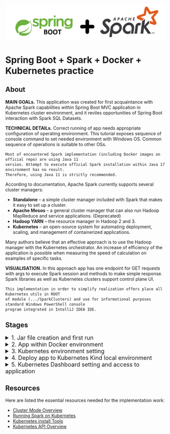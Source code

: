 ![](imgs/SBplusSPARK.png)

# Spring Boot + Spark + Docker + Kubernetes practice

## About

**MAIN GOALs.** This application was created for first acquaintance with Apache Spark capabilities within
Spring Boot MVC application in Kubernetes cluster environment, and it reviles opportunities of Spring Boot
interaction with Spark SQL Datasets.

**TECHNICAL DETAILs.** Correct running of app needs appropriate configuration of operating environment.
This tutorial exposes sequence of console command to set needed environment with Windows OS. Common sequence
of operations is suitable to other OSs.

    Most of encountered Spark implementation (including Docker images on official repo) are using Java 11 
    version. Attempt to execute official Spark installation within Java 17 environment has no result. 
    Therefore, using Java 11 is strictly recommended. 

According to documentation, Apache Spark currently supports several cluster managers:

- **Standalone** – a simple cluster manager included with Spark that makes it easy to set up a cluster.
- **Apache Mesos** – a general cluster manager that can also run Hadoop MapReduce and service applications. (Deprecated)
- **Hadoop YARN** – the resource manager in Hadoop 2 and 3.
- **Kubernetes** – an open-source system for automating deployment, scaling, and management of containerized
  applications.

Many authors believe that an effective approach is to use the Hadoop manager with the Kubernetes 
orchestrator. An increase of efficiency of the application is possible when measuring the speed of 
calculation on examples of specific tasks.

**VISUALISATION.** In this approach app has one endpoint for GET requests with args to execute Spark session
and methods to make simple response. Spark libraries as well as Kubernetes clusters support control plane UI.

    This implementation in order to simplify realization offers place all Kubernetes utils in ROOT 
    of module (.../SparkClusters) and use for informational purposes standard Windows PowerShell console 
    program integrated in IntelliJ IDEA IDE.

## Stages

<details><summary style="font-size: 18px">1. Jar file creation and first run</summary>

Inside the root module directory (.../SparkClusters), do a:

Build app jar file:

```shell
mvn clean install
```

Run the Spring Boot App (it requires a customized java 11 environment and local TCP ports 8080
and 4040 must be free):

```shell
java -jar ./target/SpringSparkK8STest-1.0.jar
```

Optionally, executing of the application with Maven settings:

```shell
mvn --projects smart.environment:SpringSparkK8STest spring-boot:run
```

Now go to [http://localhost:8080/](http://localhost:8080/).
You can define variable for Spark
methods: [http://localhost:8080/?charSequence=FX](http://localhost:8080/?charSequence=FX).

As a result, you will get the number of repetitions of this sequence of characters in the source file.

Spark UI service started at [http://localhost:4040/](http://localhost:4040/).

To stop application press "Ctrl + c".

</details>

<details><summary style="font-size: 18px">2. App within Docker environment</summary>

NB!  **Docker** daemon has to be running!

Docker image creation

```shell
docker build -t spring-spark-app .
```

Checking the functionality of the app with start/stop docker container

```shell
docker run --name=spring-spark-app-test --rm -p 8080:8080 -p 4040:4040 spring-spark-app
```

Now go to [http://localhost:8080/](http://localhost:8080/) and [http://localhost:4040/](http://localhost:4040/)
to check the result.

NB! To release ports for later use, you need to stop the Docker container by enforce closing of
console window or with a command:
```shell
docker stop spring-spark-app-test
```
</details>

<details><summary style="font-size: 18px">3. Kubernetes environment setting</summary>

Download **Kind util**:

```shell
curl.exe -Lo kind.exe https://kind.sigs.k8s.io/dl/v0.17.0/kind-windows-amd64
```

Download **kubectl util**:

```shell
curl.exe -Lo kubectl.exe https://dl.k8s.io/release/v1.26.0/bin/windows/amd64/kubectl.exe
```

NB!  **Docker** daemon has to be running!

Create a Kind default cluster (this command will download needed 'kindest/node' image, if it doesn't exist
in local Docker repo):

```shell
./kind create cluster --name kube-cluster
```

More usage can be discovered with:
```shell
./kind create cluster --help
```

Creation of additional cluster with another name:
```shell
./kind create cluster --name kube-another-name-cluster
```

Delete redundant cluster:
```shell
./kind delete cluster --name kube-another-name-cluster
```

    Optionally, you can collect all Kubernetes utils in custom folder and add path to this folder
    to system environment variable PATH.

</details>

<details><summary style="font-size: 18px">4. Deploy app to Kubernetes Kind local environment</summary>

Loading an Image Into Your Cluster:
```shell
./kind load docker-image spring-spark-app:latest --name kube-cluster
```

You can get a list of images present in the cluster node by using command (where kube-cluster-control-plane
is the name of the Docker container, obtained by adding '-control-plane' to the cluster name defined 
in kind command create cluster with flag --name):
```shell
docker exec -it kube-cluster-control-plane crictl images
```
Output has to contain row:

    docker.io/library/spring-spark-app         latest               .............       552MB

Kube pod creation and running with YAML files:
    kubectl apply -f SpringSparkK8SCommon.yaml
```shell
./kubectl apply -f SpringSparkK8SCommon.yaml
```

Let's check pod and service creation result inside Kubernetes cluster:
```shell
./kubectl get pods
```
Output has to contain rows (STATUS must be - Running):

    NAME                               READY   STATUS    RESTARTS   AGE
    ssk-test-deploy-56b55bcf4d-xkqqs   1/1     Running   0          ..s

```shell
./kubectl get services
```
Output has to contain rows:

    NAME               TYPE           CLUSTER-IP     EXTERNAL-IP   PORT(S)                     AGE
    ssk-test-service   LoadBalancer   xx.xx.xx.xxx   <pending>     80:...../TCP,81:...../TCP   ..s

Kubernetes implies using of online connection to cluster with suppoerted API and CoreDNS within.
Get CoreDNS address we can with command:
```shell
./kubectl cluster-info
```
</details>
<details><summary style="font-size: 18px">5. Kubernetes Dashboard setting and access to application</summary>

The Dashboard UI is not deployed by default. To deploy it, run the following command:
```shell
./kubectl apply -f https://raw.githubusercontent.com/kubernetes/dashboard/v2.6.1/aio/deploy/recommended.yaml
```

Dashboard only supports logging in with a Bearer Token. To create we need to create sample user:
```shell
./kubectl apply -f Dashboard-adminuser.yaml
```

Getting a Bearer Token:
```shell
./kubectl -n kubernetes-dashboard create token admin-user
```

To enable access to the Dashboard we use the kubectl command-line tool:
```shell
./kubectl proxy
```

Kubectl will make Dashboard available at 
[http://localhost:8001/api/v1/namespaces/kubernetes-dashboard/services/https:kubernetes-dashboard:/proxy/](http://localhost:8001/api/v1/namespaces/kubernetes-dashboard/services/https:kubernetes-dashboard:/proxy/)

Now copy the token and paste it into the 'Enter token field' on the login screen.
![](imgs/tokenForm.png)
NB! We need correct copy in buffer of this token, without row ending hidden chars. For these purposes,
to run the above commands, it may be suitable to change Shell application.

Success:
![](imgs/kubernetesGUI.png)

Connection with Kubernetes API is possible only with auth features (like tokens, certificates etc),
which don't supported by a browsers. To provide connection between pod in Kubernetes cluster and any browser we can use internal service of
**Kubectl util** (commands must be run in separated console window).

NB! This commands may interrupt your internet connection!

For our Spring app port ('-n default' - is definition of namespace):
```shell
./kubectl port-forward svc/ssk-test-service 8080:80 -n default
```
![](imgs/springApp.png)

For SparkClusters application UI:
```shell
./kubectl port-forward svc/ssk-test-service 4040:81 -n default
```
![](imgs/sparkUI.png)

In Kubernetes, namespaces provides a mechanism for isolating groups of resources within a single cluster.
Names of resources need to be unique within a namespace, but not across namespaces. Namespace-based scoping
is applicable only for namespaced objects (e.g. Deployments, Services, etc) and not for cluster-wide objects
(e.g. StorageClass, Nodes, PersistentVolumes, etc).
</details>

## Resources

Here are listed the essential resources needed for the implementation work:

* [Cluster Mode Overview](https://spark.apache.org/docs/latest/cluster-overview.html)
* [Running Spark on Kubernetes](https://spark.apache.org/docs/latest/running-on-kubernetes.html)
* [Kubernetes install Tools](https://kubernetes.io/docs/tasks/tools/)
* [Kubernetes API Overview](https://kubernetes.io/docs/reference/generated/kubernetes-api/v1.20/#-strong-api-overview-strong-)

